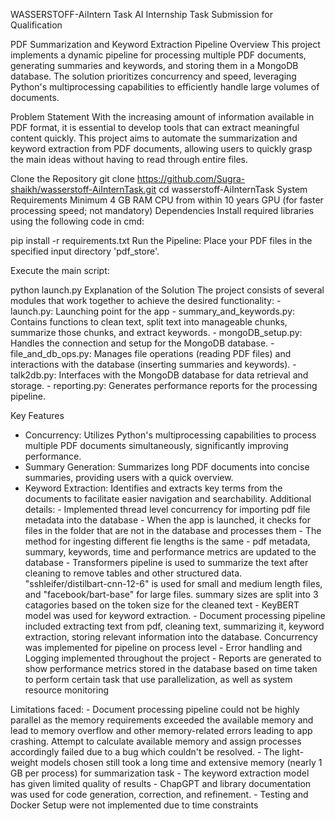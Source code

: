WASSERSTOFF-AiIntern Task 
AI Internship Task Submission for Qualification

PDF Summarization and Keyword Extraction Pipeline
Overview
This project implements a dynamic pipeline for processing multiple PDF documents, generating summaries and keywords, and storing them in a MongoDB database. The solution prioritizes concurrency and speed, leveraging Python's multiprocessing capabilities to efficiently handle large volumes of documents.

Problem Statement
With the increasing amount of information available in PDF format, it is essential to develop tools that can extract meaningful content quickly. This project aims to automate the summarization and keyword extraction from PDF documents, allowing users to quickly grasp the main ideas without having to read through entire files.

Clone the Repository
git clone https://github.com/Sugra-shaikh/wasserstoff-AiInternTask.git
cd wasserstoff-AiInternTask
System Requirements
Minimum 4 GB RAM
CPU from within 10 years
GPU (for faster processing speed; not mandatory)
Dependencies
Install required libraries using the following code in cmd:

pip install -r requirements.txt
Run the Pipeline:
Place your PDF files in the specified input directory 'pdf_store'.

Execute the main script:

python launch.py
Explanation of the Solution
The project consists of several modules that work together to achieve the desired functionality: - launch.py: Launching point for the app - summary_and_keywords.py: Contains functions to clean text, split text into manageable chunks, summarize those chunks, and extract keywords. - mongoDB_setup.py: Handles the connection and setup for the MongoDB database. - file_and_db_ops.py: Manages file operations (reading PDF files) and interactions with the database (inserting summaries and keywords). - talk2db.py: Interfaces with the MongoDB database for data retrieval and storage. - reporting.py: Generates performance reports for the processing pipeline.

Key Features

- Concurrency: Utilizes Python's multiprocessing capabilities to process multiple PDF documents simultaneously, significantly improving performance.
- Summary Generation: Summarizes long PDF documents into concise summaries, providing users with a quick overview.
- Keyword Extraction: Identifies and extracts key terms from the documents to facilitate easier navigation and searchability.
Additional details: - Implemented thread level concurrency for importing pdf file metadata into the database - When the app is launched, it checks for files in the folder that are not in the database and processes them - The method for ingesting different fie lengths is the same - pdf metadata, summary, keywords, time and performance metrics are updated to the database - Transformers pipeline is used to summarize the text after cleaning to remove tables and other structured data. "sshleifer/distilbart-cnn-12-6" is used for small and medium length files, and "facebook/bart-base" for large files. summary sizes are split into 3 catagories based on the token size for the cleaned text - KeyBERT model was used for keyword extraction. - Document processing pipeline included extracting text from pdf, cleaning text, summarizing it, keyword extraction, storing relevant information into the database. Concurrency was implemented for pipeline on process level - Error handling and Logging implemented throughout the project - Reports are generated to show performance metrics stored in the database based on time taken to perform certain task that use parallelization, as well as system resource monitoring

Limitations faced: - Document processing pipeline could not be highly parallel as the memory requirements exceeded the available memory and lead to memory overflow and other memory-related errors leading to app crashing. Attempt to calculate available memory and assign processes accordingly failed due to a bug which couldn't be resolved. - The light-weight models chosen still took a long time and extensive memory (nearly 1 GB per process) for summarization task - The keyword extraction model has given limited quality of results - ChapGPT and library documentation was used for code generation, correction, and refinement. - Testing and Docker Setup were not implemented due to time constraints
